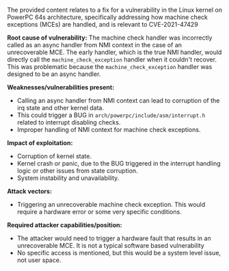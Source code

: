 The provided content relates to a fix for a vulnerability in the Linux kernel on PowerPC 64s architecture, specifically addressing how machine check exceptions (MCEs) are handled, and is relevant to CVE-2021-47429

**Root cause of vulnerability:**
The machine check handler was incorrectly called as an async handler from NMI context in the case of an unrecoverable MCE. The early handler, which is the true NMI handler, would directly call the `machine_check_exception` handler when it couldn't recover. This was problematic because the `machine_check_exception` handler was designed to be an async handler.

**Weaknesses/vulnerabilities present:**
- Calling an async handler from NMI context can lead to corruption of the irq state and other kernel data.
- This could trigger a BUG in `arch/powerpc/include/asm/interrupt.h` related to interrupt disabling checks.
- Improper handling of NMI context for machine check exceptions.

**Impact of exploitation:**
- Corruption of kernel state.
- Kernel crash or panic, due to the BUG triggered in the interrupt handling logic or other issues from state corruption.
- System instability and unavailability.

**Attack vectors:**
- Triggering an unrecoverable machine check exception. This would require a hardware error or some very specific conditions.

**Required attacker capabilities/position:**
- The attacker would need to trigger a hardware fault that results in an unrecoverable MCE. It is not a typical software based vulnerability
- No specific access is mentioned, but this would be a system level issue, not user space.